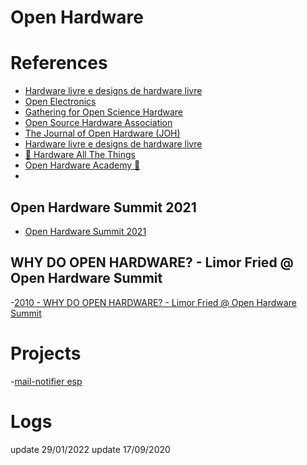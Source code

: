 # Open Hardware

# References
- [Hardware livre e designs de hardware livre](https://www.gnu.org/philosophy/free-hardware-designs.html)
- [Open Electronics](https://www.open-electronics.org/)
- [Gathering for Open Science Hardware](http://openhardware.science/)
- [Open Source Hardware Association](https://www.oshwa.org/)
- [The Journal of Open Hardware (JOH)](https://openhardware.metajnl.com/)
- [Hardware livre e designs de hardware livre](https://www.gnu.org/philosophy/free-hardware-designs.html)
- [🔌 Hardware All The Things](https://swisskyrepo.github.io/HardwareAllTheThings/#)
- [Open Hardware Academy 🚀](https://www.openhardware.academy/01_Welcome.html)
- 
## Open Hardware Summit 2021
- [Open Hardware Summit 2021](https://www.youtube.com/watch?v=KbNqtjLEN3U)

## WHY DO OPEN HARDWARE? - Limor Fried @ Open Hardware Summit 
-[2010 - WHY DO OPEN HARDWARE? - Limor Fried @ Open Hardware Summit](https://www.youtube.com/watch?v=UYRhupdnUcY)



# Projects
-[mail-notifier esp](https://blog.zakkemble.net/mail-notifier-wifi-edition/)
# Logs
update 29/01/2022
update 17/09/2020

